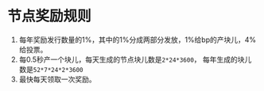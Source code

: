# 节点奖励规则

1. 每年奖励发行数量的1%，其中的1%分成两部分发放，1%给bp的产块儿，4%给投票。
2. 每0.5秒产一个块儿，每天生成的节点块儿数是`2*24*3600`， 每年生成的块儿数是`52*7*24*2*3600`
3. 最快每天领取一次奖励。